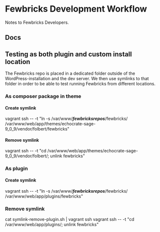 # Fewbricks Development Workflow
Notes to Fewbricks Developers.

## Docs

## Testing as both plugin and custom install location
The Fewbricks repo is placed in a dedicated folder outside of the WordPress-installation and the dev server. We then use symlinks to that folder in order to be able to test running Fewbricks from different locations.

### As composer package in theme

#### Create symlink
vagrant ssh -- -t "ln -s /var/www/___fewbricksrepos___/fewbricks/ /var/www/web/app/themes/echocrate-sage-9_0_9/vendor/folbert/fewbricks"

#### Remove symlink
vagrant ssh -- -t "cd /var/www/web/app/themes/echocrate-sage-9_0_9/vendor/folbert/; unlink fewbricks"

### As plugin

#### Create symlink
vagrant ssh -- -t "ln -s /var/www/___fewbricksrepos___/fewbricks/ /var/www/web/app/plugins/fewbricks"

### Remove symlink
cat symlink-remove-plugin.sh | vagrant ssh
vagrant ssh -- -t "cd /var/www/web/app/plugins/; unlink fewbricks"
